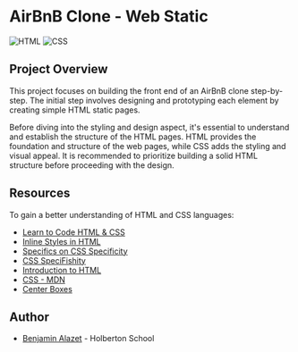 # AirBnB Clone - Web Static
![HTML](https://img.shields.io/badge/-HTML-orange?logo=html5&logoColor=white)
![CSS](https://img.shields.io/badge/-CSS-blue?logo=css3&logoColor=white)

## Project Overview
This project focuses on building the front end of an AirBnB clone step-by-step. The initial step involves designing and prototyping each element by creating simple HTML static pages.

Before diving into the styling and design aspect, it's essential to understand and establish the structure of the HTML pages. HTML provides the foundation and structure of the web pages, while CSS adds the styling and visual appeal. It is recommended to prioritize building a solid HTML structure before proceeding with the design.

## Resources

To gain a better understanding of HTML and CSS languages:

-   [Learn to Code HTML & CSS](https://learn.shayhowe.com/html-css/)
-   [Inline Styles in HTML](https://www.w3schools.com/html/html_styles.asp)
-   [Specifics on CSS Specificity](https://css-tricks.com/specifics-on-css-specificity/)
-   [CSS SpeciFishity](https://www.w3schools.com/css/css_specificity.asp)
-   [Introduction to HTML](https://developer.mozilla.org/en-US/docs/Learn/HTML/Introduction_to_HTML)
-   [CSS - MDN](https://developer.mozilla.org/en-US/docs/Learn/CSS)
-   [Center Boxes](https://css-tricks.com/centering-css-complete-guide/)

## Author
- [Benjamin Alazet](https://github.com/Yliaze) - Holberton School